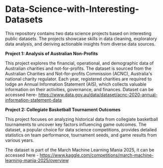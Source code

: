 # Data-Science-with-Interesting-Datasets


This repository contains two data science projects based on interesting public datasets. The projects showcase skills in data cleaning, exploratory data analysis, and deriving actionable insights from diverse data sources.

**Project 1: Analysis of Australian Non-Profits**

This project explores the financial, operational, and demographic data of Australian charities and not-for-profits. The dataset is sourced from the Australian Charities and Not-for-profits Commission (ACNC), Australia's national charity regulator. Each year, registered charities are required to lodge an Annual Information Statement (AIS), which collects valuable information on their activities, governance, and finances.
Dataset can be accessed here- https://www.data.gov.au/data/dataset/acnc-2020-annual-information-statement-data

**Project 2: Collegiate Basketball Tournament Outcomes**

This project focuses on analyzing historical data from collegiate basketball tournaments to uncover key factors influencing game outcomes. The dataset, a popular choice for data science competitions, provides detailed statistics on team performance, tournament seeds, and game results from various years.

The dataset is part of the March Machine Learning Mania 2025, it can be accessed here - https://www.kaggle.com/competitions/march-machine-learning-mania-2025/overview 
